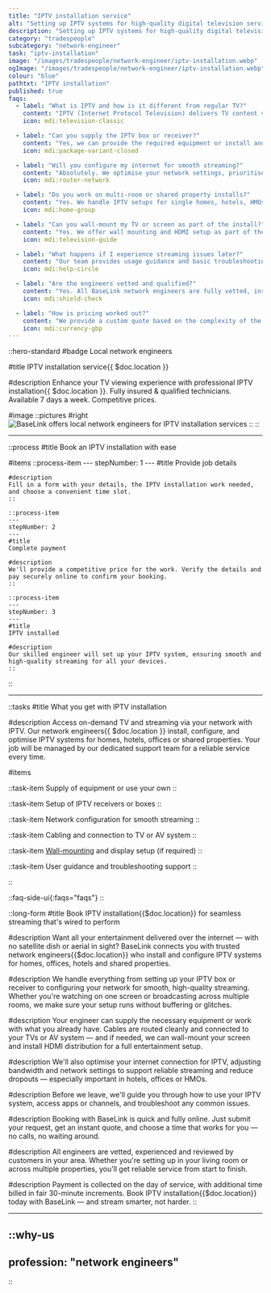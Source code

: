 ```yaml
---
title: "IPTV installation service"
alt: "Setting up IPTV systems for high-quality digital television services"
description: "Setting up IPTV systems for high-quality digital television services"
category: "tradespeople"
subcategory: "network-engineer"
task: "iptv-installation"
image: "/images/tradespeople/network-engineer/iptv-installation.webp"
ogImage: "/images/tradespeople/network-engineer/iptv-installation.webp"
colour: "blue"
pathtxt: "IPTV installation"
published: true
faqs:
  - label: "What is IPTV and how is it different from regular TV?"
    content: "IPTV (Internet Protocol Television) delivers TV content via your internet connection instead of a satellite or aerial. It allows access to on-demand content, live channels, and streaming apps using your broadband network."
    icon: mdi:television-classic

  - label: "Can you supply the IPTV box or receiver?"
    content: "Yes, we can provide the required equipment or install and configure your existing IPTV system — including smart boxes, receivers, and streaming hubs."
    icon: mdi:package-variant-closed

  - label: "Will you configure my internet for smooth streaming?"
    content: "Absolutely. We optimise your network settings, prioritise streaming traffic where needed, and ensure stable cabling or Wi-Fi performance for lag-free viewing."
    icon: mdi:router-network

  - label: "Do you work on multi-room or shared property installs?"
    content: "Yes. We handle IPTV setups for single homes, hotels, HMOs and office environments — including HDMI distribution or wall-mounted screens in multiple rooms."
    icon: mdi:home-group

  - label: "Can you wall-mount my TV or screen as part of the install?"
    content: "Yes. We offer wall mounting and HDMI setup as part of the job, or you can book our [TV wall mounting service](/services/tradespeople/handyman/tv-wall-mounting) separately for a custom fit."
    icon: mdi:television-guide

  - label: "What happens if I experience streaming issues later?"
    content: "Our team provides usage guidance and basic troubleshooting on the day. For future issues, you can contact our support team to book maintenance or adjustments."
    icon: mdi:help-circle

  - label: "Are the engineers vetted and qualified?"
    content: "Yes. All BaseLink network engineers are fully vetted, insured, and reviewed by customers near you. You’ll get expert setup and support, every time."
    icon: mdi:shield-check

  - label: "How is pricing worked out?"
    content: "We provide a custom quote based on the complexity of the job, number of devices, and any additional equipment or cabling needed. Extra time is billed in 30-minute increments if required."
    icon: mdi:currency-gbp
---
```


::hero-standard
#badge
Local network engineers

#title
IPTV installation service{{ $doc.location }}

#description
Enhance your TV viewing experience with professional IPTV installation{{ $doc.location }}. Fully insured & qualified technicians. Available 7 days a week. Competitive prices.

#image
    ::pictures
    #right
    ![BaseLink offers local network engineers for IPTV installation services](/images/tradespeople/network-engineer/iptv-installation.webp)
    ::
::

---

::process
#title
Book an IPTV installation with ease

#items
    ::process-item
    ---
    stepNumber: 1
    ---
    #title
    Provide job details

    #description
    Fill in a form with your details, the IPTV installation work needed, and choose a convenient time slot.
    ::
    
    ::process-item
    ---
    stepNumber: 2
    ---
    #title
    Complete payment

    #description
    We'll provide a competitive price for the work. Verify the details and pay securely online to confirm your booking.
    ::

    ::process-item
    ---
    stepNumber: 3
    ---
    #title
    IPTV installed

    #description
    Our skilled engineer will set up your IPTV system, ensuring smooth and high-quality streaming for all your devices.
    ::
::

---

::tasks
#title
What you get with IPTV installation

#description
Access on-demand TV and streaming via your network with IPTV. Our network engineers{{ $doc.location }} install, configure, and optimise IPTV systems for homes, hotels, offices or shared properties. Your job will be managed by our dedicated support team for a reliable service every time.

#items

  ::task-item
  Supply of equipment or use your own
  ::

  ::task-item
  Setup of IPTV receivers or boxes
  ::

  ::task-item
  Network configuration for smooth streaming
  ::

  ::task-item
  Cabling and connection to TV or AV system
  ::

  ::task-item
  [Wall-mounting](/services/tradespeople/handyman/tv-wall-mounting) and display setup (if required)
  ::

  ::task-item
  User guidance and troubleshooting support
  ::

::


::faq-side-ui{:faqs="faqs"}
::


::long-form
#title
Book IPTV installation{{$doc.location}} for seamless streaming that's wired to perform

#description
Want all your entertainment delivered over the internet — with no satellite dish or aerial in sight? BaseLink connects you with trusted network engineers{{$doc.location}} who install and configure IPTV systems for homes, offices, hotels and shared properties.

#description
We handle everything from setting up your IPTV box or receiver to configuring your network for smooth, high-quality streaming. Whether you're watching on one screen or broadcasting across multiple rooms, we make sure your setup runs without buffering or glitches.

#description
Your engineer can supply the necessary equipment or work with what you already have. Cables are routed cleanly and connected to your TVs or AV system — and if needed, we can wall-mount your screen and install HDMI distribution for a full entertainment setup.

#description
We'll also optimise your internet connection for IPTV, adjusting bandwidth and network settings to support reliable streaming and reduce dropouts — especially important in hotels, offices or HMOs.

#description
Before we leave, we'll guide you through how to use your IPTV system, access apps or channels, and troubleshoot any common issues.

#description
Booking with BaseLink is quick and fully online. Just submit your request, get an instant quote, and choose a time that works for you — no calls, no waiting around.

#description
All engineers are vetted, experienced and reviewed by customers in your area. Whether you're setting up in your living room or across multiple properties, you'll get reliable service from start to finish.

#description
Payment is collected on the day of service, with additional time billed in fair 30-minute increments. Book IPTV installation{{$doc.location}} today with BaseLink — and stream smarter, not harder.
::

---

::why-us
---
profession: "network engineers"
---
::